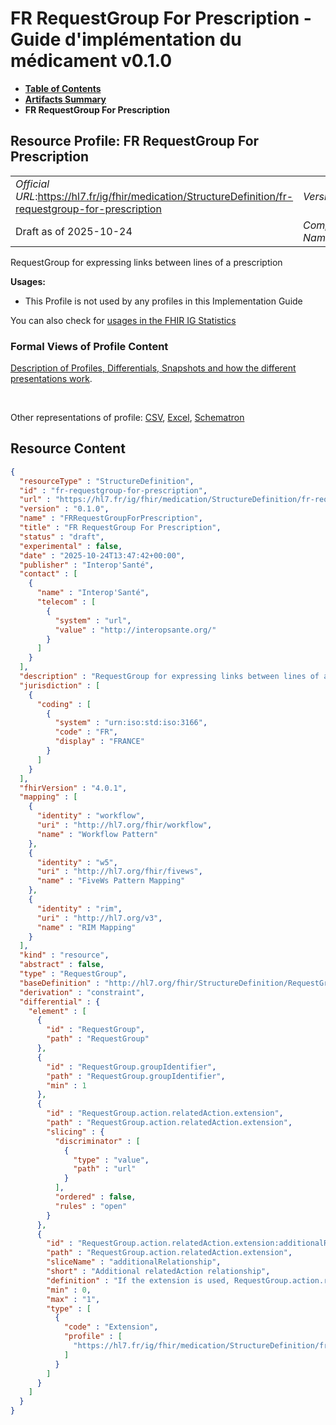 # FR RequestGroup For Prescription - Guide d'implémentation du médicament v0.1.0

* [**Table of Contents**](toc.md)
* [**Artifacts Summary**](artifacts.md)
* **FR RequestGroup For Prescription**

## Resource Profile: FR RequestGroup For Prescription 

| | |
| :--- | :--- |
| *Official URL*:https://hl7.fr/ig/fhir/medication/StructureDefinition/fr-requestgroup-for-prescription | *Version*:0.1.0 |
| Draft as of 2025-10-24 | *Computable Name*:FRRequestGroupForPrescription |

 
RequestGroup for expressing links between lines of a prescription 

**Usages:**

* This Profile is not used by any profiles in this Implementation Guide

You can also check for [usages in the FHIR IG Statistics](https://packages2.fhir.org/xig/hl7.fhir.fr.medication|current/StructureDefinition/fr-requestgroup-for-prescription)

### Formal Views of Profile Content

 [Description of Profiles, Differentials, Snapshots and how the different presentations work](http://build.fhir.org/ig/FHIR/ig-guidance/readingIgs.html#structure-definitions). 

 

Other representations of profile: [CSV](StructureDefinition-fr-requestgroup-for-prescription.csv), [Excel](StructureDefinition-fr-requestgroup-for-prescription.xlsx), [Schematron](StructureDefinition-fr-requestgroup-for-prescription.sch) 



## Resource Content

```json
{
  "resourceType" : "StructureDefinition",
  "id" : "fr-requestgroup-for-prescription",
  "url" : "https://hl7.fr/ig/fhir/medication/StructureDefinition/fr-requestgroup-for-prescription",
  "version" : "0.1.0",
  "name" : "FRRequestGroupForPrescription",
  "title" : "FR RequestGroup For Prescription",
  "status" : "draft",
  "experimental" : false,
  "date" : "2025-10-24T13:47:42+00:00",
  "publisher" : "Interop'Santé",
  "contact" : [
    {
      "name" : "Interop'Santé",
      "telecom" : [
        {
          "system" : "url",
          "value" : "http://interopsante.org/"
        }
      ]
    }
  ],
  "description" : "RequestGroup for expressing links between lines of a prescription",
  "jurisdiction" : [
    {
      "coding" : [
        {
          "system" : "urn:iso:std:iso:3166",
          "code" : "FR",
          "display" : "FRANCE"
        }
      ]
    }
  ],
  "fhirVersion" : "4.0.1",
  "mapping" : [
    {
      "identity" : "workflow",
      "uri" : "http://hl7.org/fhir/workflow",
      "name" : "Workflow Pattern"
    },
    {
      "identity" : "w5",
      "uri" : "http://hl7.org/fhir/fivews",
      "name" : "FiveWs Pattern Mapping"
    },
    {
      "identity" : "rim",
      "uri" : "http://hl7.org/v3",
      "name" : "RIM Mapping"
    }
  ],
  "kind" : "resource",
  "abstract" : false,
  "type" : "RequestGroup",
  "baseDefinition" : "http://hl7.org/fhir/StructureDefinition/RequestGroup",
  "derivation" : "constraint",
  "differential" : {
    "element" : [
      {
        "id" : "RequestGroup",
        "path" : "RequestGroup"
      },
      {
        "id" : "RequestGroup.groupIdentifier",
        "path" : "RequestGroup.groupIdentifier",
        "min" : 1
      },
      {
        "id" : "RequestGroup.action.relatedAction.extension",
        "path" : "RequestGroup.action.relatedAction.extension",
        "slicing" : {
          "discriminator" : [
            {
              "type" : "value",
              "path" : "url"
            }
          ],
          "ordered" : false,
          "rules" : "open"
        }
      },
      {
        "id" : "RequestGroup.action.relatedAction.extension:additionalRelationship",
        "path" : "RequestGroup.action.relatedAction.extension",
        "sliceName" : "additionalRelationship",
        "short" : "Additional relatedAction relationship",
        "definition" : "If the extension is used, RequestGroup.action.relatedAction.relationship shall be concurrent",
        "min" : 0,
        "max" : "1",
        "type" : [
          {
            "code" : "Extension",
            "profile" : [
              "https://hl7.fr/ig/fhir/medication/StructureDefinition/fr-additional-action-relationship"
            ]
          }
        ]
      }
    ]
  }
}

```
